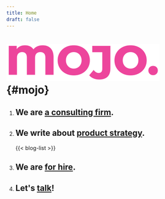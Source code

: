```yaml
---
title: Home
draft: false
---
```


# ![MOJO](mojo-logo.svg) {#mojo}

<!-- # We are **MOJO.** -->

1. ## We are [a consulting firm](/about).

2. ## We write about [product strategy](/blog).
    {{< blog-list >}}

3. ## We are [for hire](/services).

4. ## Let's [talk](/contact)!
